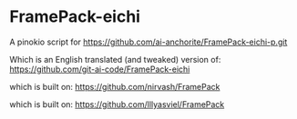 # FramePack-eichi

A pinokio script for https://github.com/ai-anchorite/FramePack-eichi-p.git

Which is an English translated (and tweaked) version of:
https://github.com/git-ai-code/FramePack-eichi

which is built on:
https://github.com/nirvash/FramePack

which is built on: 
https://github.com/lllyasviel/FramePack 

